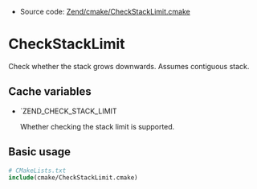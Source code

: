 <!-- This is auto-generated file. -->
* Source code: [Zend/cmake/CheckStackLimit.cmake](https://github.com/petk/php-build-system/blob/master/cmake/Zend/cmake/CheckStackLimit.cmake)

# CheckStackLimit

Check whether the stack grows downwards. Assumes contiguous stack.

## Cache variables

* `ZEND_CHECK_STACK_LIMIT

  Whether checking the stack limit is supported.

## Basic usage

```cmake
# CMakeLists.txt
include(cmake/CheckStackLimit.cmake)
```
